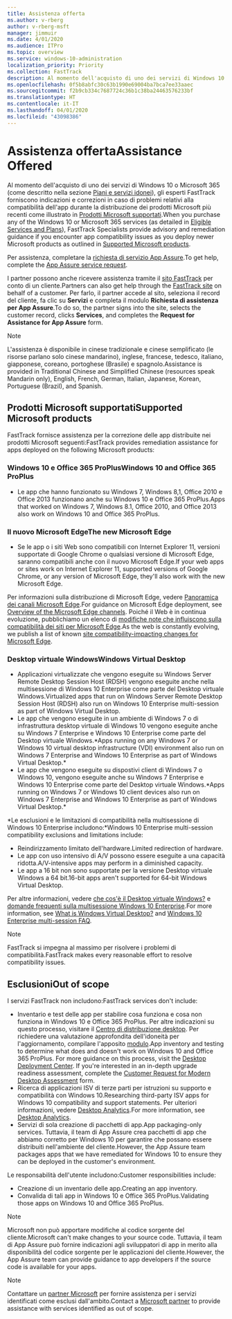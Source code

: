 ```yaml
---
title: Assistenza offerta
ms.author: v-rberg
author: v-rberg-msft
manager: jimmuir
ms.date: 4/01/2020
ms.audience: ITPro
ms.topic: overview
ms.service: windows-10-administration
localization_priority: Priority
ms.collection: FastTrack
description: Al momento dell'acquisto di uno dei servizi di Windows 10 o Microsoft 365, gli esperti FastTrack forniscono indicazioni e correzioni per la distribuzione di Windows 10 e Office 365 ProPlus e consentono di mantenersi aggiornati senza costi aggiuntivi (con un abbonamento idoneo).
ms.openlocfilehash: 0f5b8abfc30c63b1990e69004ba7bca7ee33aaec
ms.sourcegitcommit: f2b9cb334c7687724c36b1c38ba24463576233bf
ms.translationtype: HT
ms.contentlocale: it-IT
ms.lasthandoff: 04/01/2020
ms.locfileid: "43098386"
---
```

# <a name="assistance-offered"></a><span data-ttu-id="907a4-103">Assistenza offerta</span><span class="sxs-lookup"><span data-stu-id="907a4-103">Assistance Offered</span></span>  

<span data-ttu-id="907a4-104">Al momento dell'acquisto di uno dei servizi di Windows 10 o Microsoft 365 (come descritto nella sezione [Piani e servizi idonei](M365-eligible-services-and-plans.md)), gli esperti FastTrack forniscono indicazioni e correzioni in caso di problemi relativi alla compatibilità dell'app durante la distribuzione dei prodotti Microsoft più recenti come illustrato in [Prodotti Microsoft supportati](#supported-microsoft-products).</span><span class="sxs-lookup"><span data-stu-id="907a4-104">When you purchase any of the Windows 10 or Microsoft 365 services (as detailed in [Eligible Services and Plans](M365-eligible-services-and-plans.md)), FastTrack Specialists provide advisory and remediation guidance if you encounter app compatibility issues as you deploy newer Microsoft products as outlined in [Supported Microsoft products](#supported-microsoft-products).</span></span>

<span data-ttu-id="907a4-105">Per assistenza, completare la [richiesta di servizio App Assure](https://go.microsoft.com/fwlink/?linkid=2022721).</span><span class="sxs-lookup"><span data-stu-id="907a4-105">To get help, complete the [App Assure service request](https://go.microsoft.com/fwlink/?linkid=2022721).</span></span>

<span data-ttu-id="907a4-106">I partner possono anche ricevere assistenza tramite il [sito FastTrack](https://go.microsoft.com/fwlink/?linkid=780698) per conto di un cliente.</span><span class="sxs-lookup"><span data-stu-id="907a4-106">Partners can also get help through the [FastTrack site](https://go.microsoft.com/fwlink/?linkid=780698) on behalf of a customer.</span></span> <span data-ttu-id="907a4-107">Per farlo, il partner accede al sito, seleziona il record del cliente, fa clic su **Servizi** e completa il modulo **Richiesta di assistenza per App Assure**.</span><span class="sxs-lookup"><span data-stu-id="907a4-107">To do so, the partner signs into the site, selects the customer record, clicks **Services**, and completes the **Request for Assistance for App Assure** form.</span></span>

> [!NOTE]
> <span data-ttu-id="907a4-108">L'assistenza è disponibile in cinese tradizionale e cinese semplificato (le risorse parlano solo cinese mandarino), inglese, francese, tedesco, italiano, giapponese, coreano, portoghese (Brasile) e spagnolo.</span><span class="sxs-lookup"><span data-stu-id="907a4-108">Assistance is provided in Traditional Chinese and Simplified Chinese (resources speak Mandarin only), English, French, German, Italian, Japanese, Korean, Portuguese (Brazil), and Spanish.</span></span> 

## <a name="supported-microsoft-products"></a><span data-ttu-id="907a4-109">Prodotti Microsoft supportati</span><span class="sxs-lookup"><span data-stu-id="907a4-109">Supported Microsoft products</span></span>

<span data-ttu-id="907a4-110">FastTrack fornisce assistenza per la correzione delle app distribuite nei prodotti Microsoft seguenti:</span><span class="sxs-lookup"><span data-stu-id="907a4-110">FastTrack provides remediation assistance for apps deployed on the following Microsoft products:</span></span>

### <a name="windows-10-and-office-365-proplus"></a><span data-ttu-id="907a4-111">Windows 10 e Office 365 ProPlus</span><span class="sxs-lookup"><span data-stu-id="907a4-111">Windows 10 and Office 365 ProPlus</span></span>

- <span data-ttu-id="907a4-112">Le app che hanno funzionato su Windows 7, Windows 8,1, Office 2010 e Office 2013 funzionano anche su Windows 10 e Office 365 ProPlus.</span><span class="sxs-lookup"><span data-stu-id="907a4-112">Apps that worked on Windows 7, Windows 8.1, Office 2010, and Office 2013 also work on Windows 10 and Office 365 ProPlus.</span></span>

### <a name="the-new-microsoft-edge"></a><span data-ttu-id="907a4-113">Il nuovo Microsoft Edge</span><span class="sxs-lookup"><span data-stu-id="907a4-113">The new Microsoft Edge</span></span>

- <span data-ttu-id="907a4-114">Se le app o i siti Web sono compatibili con Internet Explorer 11, versioni supportate di Google Chrome o qualsiasi versione di Microsoft Edge, saranno compatibili anche con il nuovo Microsoft Edge.</span><span class="sxs-lookup"><span data-stu-id="907a4-114">If your web apps or sites work on Internet Explorer 11, supported versions of Google Chrome, or any version of Microsoft Edge, they'll also work with the new Microsoft Edge.</span></span>

<span data-ttu-id="907a4-115">Per informazioni sulla distribuzione di Microsoft Edge, vedere [Panoramica dei canali Microsoft Edge](https://docs.microsoft.com/DeployEdge/microsoft-edge-channels).</span><span class="sxs-lookup"><span data-stu-id="907a4-115">For guidance on Microsoft Edge deployment, see [Overview of the Microsoft Edge channels](https://docs.microsoft.com/DeployEdge/microsoft-edge-channels).</span></span> <span data-ttu-id="907a4-116">Poiché il Web è in continua evoluzione, pubblichiamo un elenco di [modifiche note che influiscono sulla compatibilità dei siti per Microsoft Edge](https://docs.microsoft.com/microsoft-edge/web-platform/site-impacting-changes).</span><span class="sxs-lookup"><span data-stu-id="907a4-116">As the web is constantly evolving, we publish a list of known [site compatibility-impacting changes for Microsoft Edge](https://docs.microsoft.com/microsoft-edge/web-platform/site-impacting-changes).</span></span>

### <a name="windows-virtual-desktop"></a><span data-ttu-id="907a4-117">Desktop virtuale Windows</span><span class="sxs-lookup"><span data-stu-id="907a4-117">Windows Virtual Desktop</span></span>

- <span data-ttu-id="907a4-118">Applicazioni virtualizzate che vengono eseguite su Windows Server Remote Desktop Session Host (RDSH) vengono eseguite anche nella multisessione di Windows 10 Enterprise come parte del Desktop virtuale Windows.</span><span class="sxs-lookup"><span data-stu-id="907a4-118">Virtualized apps that run on Windows Server Remote Desktop Session Host (RDSH) also run on Windows 10 Enterprise multi-session as part of Windows Virtual Desktop.</span></span>
- <span data-ttu-id="907a4-119">Le app che vengono eseguite in un ambiente di Windows 7 o di infrastruttura desktop virtuale di Windows 10 vengono eseguite anche su Windows 7 Enterprise e Windows 10 Enterprise come parte del Desktop virtuale Windows.\*</span><span class="sxs-lookup"><span data-stu-id="907a4-119">Apps running on any Windows 7 or Windows 10 virtual desktop infrastructure (VDI) environment also run on Windows 7 Enterprise and Windows 10 Enterprise as part of Windows Virtual Desktop.\*</span></span>
- <span data-ttu-id="907a4-120">Le app che vengono eseguite su dispostivi client di Windows 7 o Windows 10, vengono eseguite anche su Windows 7 Enterprise e Windows 10 Enterprise come parte del Desktop virtuale Windows.\*</span><span class="sxs-lookup"><span data-stu-id="907a4-120">Apps running on Windows 7 or Windows 10 client devices also run on Windows 7 Enterprise and Windows 10 Enterprise as part of Windows Virtual Desktop.\*</span></span>

<span data-ttu-id="907a4-121">\*Le esclusioni e le limitazioni di compatibilità nella multisessione di Windows 10 Enterprise includono:</span><span class="sxs-lookup"><span data-stu-id="907a4-121">\*Windows 10 Enterprise multi-session compatibility exclusions and limitations include:</span></span>
- <span data-ttu-id="907a4-122">Reindirizzamento limitato dell'hardware.</span><span class="sxs-lookup"><span data-stu-id="907a4-122">Limited redirection of hardware.</span></span>
- <span data-ttu-id="907a4-123">Le app con uso intensivo di A/V possono essere eseguite a una capacità ridotta.</span><span class="sxs-lookup"><span data-stu-id="907a4-123">A/V-intensive apps may perform in a diminished capacity.</span></span>
- <span data-ttu-id="907a4-124">Le app a 16 bit non sono supportate per la versione Desktop virtuale Windows a 64 bit.</span><span class="sxs-lookup"><span data-stu-id="907a4-124">16-bit apps aren't supported for 64-bit Windows Virtual Desktop.</span></span>

<span data-ttu-id="907a4-125">Per altre informazioni, vedere [che cos'è il Desktop virtuale Windows?](https://docs.microsoft.com/azure/virtual-desktop/overview) e [domande frequenti sulla multisessione Windows 10 Enterprise](https://docs.microsoft.com/azure/virtual-desktop/windows-10-multisession-faq).</span><span class="sxs-lookup"><span data-stu-id="907a4-125">For more information, see [What is Windows Virtual Desktop?](https://docs.microsoft.com/azure/virtual-desktop/overview) and [Windows 10 Enterprise multi-session FAQ](https://docs.microsoft.com/azure/virtual-desktop/windows-10-multisession-faq).</span></span>

> [!NOTE]
> <span data-ttu-id="907a4-126">FastTrack si impegna al massimo per risolvere i problemi di compatibilità.</span><span class="sxs-lookup"><span data-stu-id="907a4-126">FastTrack makes every reasonable effort to resolve compatibility issues.</span></span> 

## <a name="out-of-scope"></a><span data-ttu-id="907a4-127">Esclusioni</span><span class="sxs-lookup"><span data-stu-id="907a4-127">Out of scope</span></span>

<span data-ttu-id="907a4-128">I servizi FastTrack non includono:</span><span class="sxs-lookup"><span data-stu-id="907a4-128">FastTrack services don't include:</span></span>
- <span data-ttu-id="907a4-p103">Inventario e test delle app per stabilire cosa funziona e cosa non funziona in Windows 10 e Office 365 ProPlus. Per altre indicazioni su questo processo, visitare il [Centro di distribuzione desktop](https://go.microsoft.com/fwlink/?linkid=2080140). Per richiedere una valutazione approfondita dell'idoneità per l'aggiornamento, compilare l'apposito [modulo](https://go.microsoft.com/fwlink/?linkid=2053818).</span><span class="sxs-lookup"><span data-stu-id="907a4-p103">App inventory and testing to determine what does and doesn't work on Windows 10 and Office 365 ProPlus. For more guidance on this process, visit the [Desktop Deployment Center](https://go.microsoft.com/fwlink/?linkid=2080140). If you're interested in an in-depth upgrade readiness assessment, complete the [Customer Request for Modern Desktop Assessment](https://go.microsoft.com/fwlink/?linkid=2053818) form.</span></span>
- <span data-ttu-id="907a4-132">Ricerca di applicazioni ISV di terze parti per istruzioni su supporto e compatibilità con Windows 10.</span><span class="sxs-lookup"><span data-stu-id="907a4-132">Researching third-party ISV apps for Windows 10 compatibility and support statements.</span></span> <span data-ttu-id="907a4-133">Per ulteriori informazioni, vedere [Desktop Analytics](https://docs.microsoft.com/sccm/desktop-analytics/overview).</span><span class="sxs-lookup"><span data-stu-id="907a4-133">For more information, see [Desktop Analytics](https://docs.microsoft.com/sccm/desktop-analytics/overview).</span></span>
- <span data-ttu-id="907a4-134">Servizi di sola creazione di pacchetti di app.</span><span class="sxs-lookup"><span data-stu-id="907a4-134">App packaging-only services.</span></span> <span data-ttu-id="907a4-135">Tuttavia, il team di App Assure crea pacchetti di app che abbiamo corretto per Windows 10 per garantire che possano essere distribuiti nell'ambiente del cliente.</span><span class="sxs-lookup"><span data-stu-id="907a4-135">However, the App Assure team packages apps that we have remediated for Windows 10 to ensure they can be deployed in the customer's environment.</span></span>

<span data-ttu-id="907a4-136">Le responsabilità dell'utente includono:</span><span class="sxs-lookup"><span data-stu-id="907a4-136">Customer responsibilities include:</span></span>
- <span data-ttu-id="907a4-137">Creazione di un inventario delle app.</span><span class="sxs-lookup"><span data-stu-id="907a4-137">Creating an app inventory.</span></span>
- <span data-ttu-id="907a4-138">Convalida di tali app in Windows 10 e Office 365 ProPlus.</span><span class="sxs-lookup"><span data-stu-id="907a4-138">Validating those apps on Windows 10 and Office 365 ProPlus.</span></span>

> [!NOTE]
> <span data-ttu-id="907a4-139">Microsoft non può apportare modifiche al codice sorgente del cliente.</span><span class="sxs-lookup"><span data-stu-id="907a4-139">Microsoft can't make changes to your source code.</span></span> <span data-ttu-id="907a4-140">Tuttavia, il team di App Assure può fornire indicazioni agli sviluppatori di app in merito alla disponibilità del codice sorgente per le applicazioni del cliente.</span><span class="sxs-lookup"><span data-stu-id="907a4-140">However, the App Assure team can provide guidance to app developers if the source code is available for your apps.</span></span>

> [!NOTE]
> <span data-ttu-id="907a4-141">Contattare un [partner Microsoft](https://go.microsoft.com/fwlink/?linkid=2080150) per fornire assistenza per i servizi identificati come esclusi dall'ambito.</span><span class="sxs-lookup"><span data-stu-id="907a4-141">Contact a [Microsoft partner](https://go.microsoft.com/fwlink/?linkid=2080150) to provide assistance with services identified as out of scope.</span></span>



